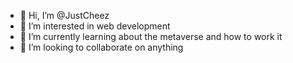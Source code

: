 - 👋 Hi, I’m @JustCheez
- 👀 I’m interested in web development
- 🌱 I’m currently learning about the metaverse and how to work it
- 💞️ I’m looking to collaborate on anything

<!---
JustCheez/JustCheez is a ✨ special ✨ repository because its `README.md` (this file) appears on your GitHub profile.
You can click the Preview link to take a look at your changes.
--->
